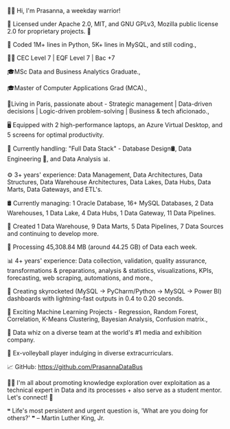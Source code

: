 👋🏾 Hi, I'm Prasanna, a weekday warrior!

📜 Licensed under Apache 2.0, MIT, and GNU GPLv3, Mozilla public license 2.0 for proprietary projects. 🚀

🌟 Coded 1M+ lines in Python, 5K+ lines in MySQL, and still coding.,

🧑‍💼 CEC Level 7 | EQF Level 7 | Bac +7

🎓MSc Data and Business Analytics Graduate.,

🎓Master of Computer Applications Grad (MCA).,

🗼Living in Paris, passionate about - Strategic management | Data-driven decisions | Logic-driven problem-solving | Business & tech aficionado.,

🖥️ Equipped with 2 high-performance laptops, an Azure Virtual Desktop, and 5 screens for optimal productivity.

🌟 Currently handling: "Full Data Stack" - Database Design🛢️, Data Engineering 🔧, and Data Analysis 📊.

⚙️ 3+ years' experience: Data Management, Data Architectures, Data Structures, Data Warehouse Architectures, Data Lakes, Data Hubs, Data Marts, Data Gateways, and ETL's.

🛢️ Currently managing: 1 Oracle Database, 16+ MySQL Databases, 2 Data Warehouses, 1 Data Lake, 4 Data Hubs, 1 Data Gateway, 11 Data Pipelines.

🔧 Created 1 Data Warehouse, 9 Data Marts, 5 Data Pipelines, 7 Data Sources and continuing to develop more.

🔄 Processing 45,308.84 MB (around 44.25 GB) of Data each week.

📊 4+ years' experience: Data collection, validation, quality assurance, transformations & preparations, analysis & statistics, visualizations, KPIs, forecasting, web scraping, automations, and more.,

🌟 Creating skyrocketed (MySQL -> PyCharm/Python -> MySQL -> Power BI) dashboards with lightning-fast outputs in 0.4 to 0.20 seconds.

🤖 Exciting Machine Learning Projects - Regression, Random Forest, Correlation, K-Means Clustering, Bayesian Analysis, Confusion matrix.,

🏢 Data whiz on a diverse team at the world's #1 media and exhibition company.

🏐 Ex-volleyball player indulging in diverse extracurriculars.

📈 GitHub: https://github.com/PrasannaDataBus

🙋‍♂️ I'm all about promoting knowledge exploration over exploitation as a technical expert in Data and its processes + also serve as a student mentor. Let's connect! 💼

󠀢❝ Life's most persistent and urgent question is, 'What are you doing for others?' ❞
                                                                                          – Martin Luther King, Jr.
